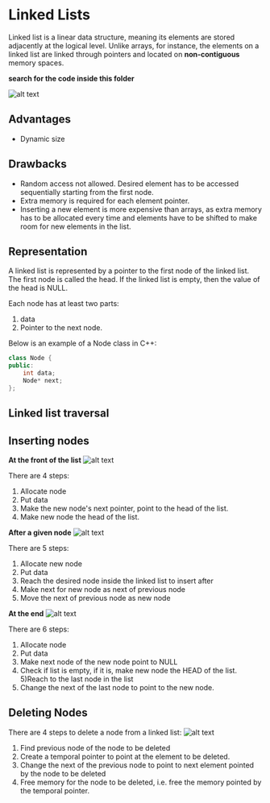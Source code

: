 # Linked Lists

Linked list is a linear data structure, meaning its elements are stored adjacently at the logical level. Unlike arrays, for instance, the elements on a linked list are linked through pointers and located on **non-contiguous** memory spaces.

**__search for the code inside this folder__**

![alt text](https://media.geeksforgeeks.org/wp-content/cdn-uploads/gq/2013/03/Linkedlist.png)

## Advantages
- Dynamic size

## Drawbacks
- Random access not allowed. Desired element has to be accessed sequentially starting from the first node.
- Extra memory is required for each element pointer.
- Inserting a new element is more expensive than arrays, as extra memory has to be allocated every time and elements have to be shifted to make room for new elements in the list.

## Representation

A linked list is represented by a pointer to the first node of the linked list. The first node is called the head. If the linked list is empty, then the value of the head is NULL.

Each node has at least two parts:
1) data
2) Pointer to the next node.

Below is an example of a Node class in C++:
```C++
class Node { 
public: 
    int data; 
    Node* next; 
}; 
```
## Linked list traversal


## Inserting nodes

**At the front of the list**
![alt text](https://media.geeksforgeeks.org/wp-content/cdn-uploads/gq/2013/03/Linkedlist_insert_at_start.png)

There are 4 steps:

1) Allocate node
2) Put data
1) Make the new node's next pointer, point to the head of the list.
2) Make new node the head of the list.

**After a given node**
![alt text](https://media.geeksforgeeks.org/wp-content/cdn-uploads/gq/2013/03/Linkedlist_insert_middle.png)

There are 5 steps:

1) Allocate new node
2) Put data
3) Reach the desired node inside the linked list to insert after
3) Make next for new node as next of previous node
4) Move the next of previous node as new node

**At the end**
![alt text](https://media.geeksforgeeks.org/wp-content/cdn-uploads/gq/2013/03/Linkedlist_insert_last.png)

There are 6 steps:

1) Allocate node
2) Put data
3) Make next node of the new node point to NULL
4) Check if list is empty, if it is, make new node the HEAD of the list.
5)Reach to the last node in the list
6) Change the next of the last node to point to the new node.

## Deleting Nodes

There are 4 steps to delete a node from a linked list:
![alt text](https://media.geeksforgeeks.org/wp-content/cdn-uploads/gq/2014/05/Linkedlist_deletion.png)

1) Find previous node of the node to be deleted
2) Create a temporal pointer to point at the element to be deleted.
2) Change the next of the previous node to point to next element pointed by the node to be deleted
3) Free memory for the node to be deleted, i.e. free the memory pointed by the temporal pointer.

